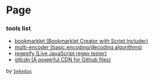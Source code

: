 # Page

### tools list

- [bookmarklet (Bookmarklet Creator with Script Includer)](https://sekedus.github.io/page/bookmarklet/creator/)
- [multi-encoder (basic encoding/decoding algorithms)](https://sekedus.github.io/page/multi-encoder/)
- [regexify (Live JavaScript regex tester)](https://sekedus.github.io/page/regexify/)
- [gitcdn (A powerful CDN for Github files)](https://sekedus.github.io/page/gitcdn/)

by [`Sekedus`](https://sekedus.blogspot.com)
